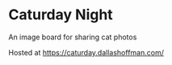 # Caturday Night

An image board for sharing cat photos

Hosted at https://caturday.dallashoffman.com/